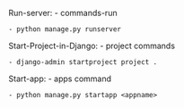 Run-server:
    - commands-run

    - python manage.py runserver

Start-Project-in-Django:
    - project commands

    - django-admin startproject project .

Start-app:
    - apps command

    - python manage.py startapp <appname>

 